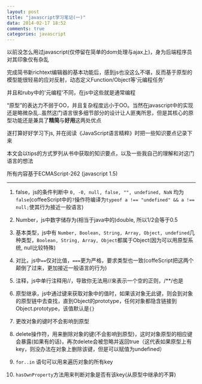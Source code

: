 ```yaml
---
layout: post
title: "javascript学习笔记(一)"
data: 2014-02-17 18:52
comments: true
categories: javascript
---
```


以前没怎么用过javascript(仅停留在简单的dom处理与ajax上)，身为后端程序员对其印象仅有杂乱

完成简书新richtext编辑器的基本功能后，感到js也没这么不堪，反而基于原型的模型能很轻易的应对反射，动态定义Function/Object等‘元编程任务’

并且和ruby中的'元编程'不同，在js中这些就是通常编程

“原型”的表达力不弱于OO，并且复杂程度远小于OO。当然在javascript中的实现还是略微杂乱..虽然这门语言很多细节部分的设计让人匪夷所思，但是其核心的原型功能还是兼具了**精简**与**好用**这两处优点

遂打算好好学习下js, 并在阅读《JavaScript语言精粹》时把一些知识要点记录下来

本文会以tips的方式罗列从书中获取的知识要点，以及一些我自己的理解和对这门语言的想法

所有内容基于ECMAScript-262 (javascript 1.5)

-----------

1. false，js的条件判断中 `0, -0, null, false, "", undefined, NaN` 均为 `false`(coffeeScript中的`?`操作符编译为`typeof a !== "undefined" && a !== null;`使其行为接近一般语言)

2. Number，js中数字储存为(相当于java中的)double, 所以1/2会等于0.5

3. 基本类型，js中有 `Number, Boolean, String, Array, Object, undefined`几种类型，`Boolean, String, Array, Object`都属于Object(因为可以用原型系统, null比较特殊)

4. 对比，js中`==`仅对比值，`===`更为严格，要求类型也一致(coffeScript把这两个颠倒了过来，更加接近一般语言的行为)

5. 注释，js中单行注释用//，导致你无法用//来表示一个空的正则，/**/也是

6. 原型继承，js中通过键来获取对象中的值时，如果该对象无此键，则会到对象的原型链中去查找，直到Object的prototype，任何对象都隐含链接到Object.prototype，该值默认是`{}`

7. 更改对象的键时不会影响到原型

8. delete操作符，用来删除对象的键(不会影响到原型)，这时对象原型的相应键会暴露(如果有的话)，再次delete会被忽略并返回true（这代表如果原型上有key，则没办法在对象上删除该键，但是可以赋值为undefined）

9. `for..in` 语句可以用来遍历对象的所有key

10. `hasOwnProperty`方法用来判断对象是否有该key(从原型中继承的不算)